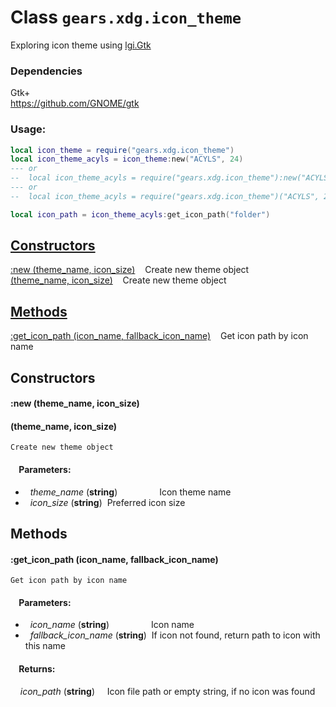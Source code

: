 Class `gears.xdg.icon_theme`
============================

Exploring icon theme using [lgi.Gtk](https://github.com/pavouk/lgi/)

### Dependencies

Gtk+  
https://github.com/GNOME/gtk  

### Usage:

```lua
local icon_theme = require("gears.xdg.icon_theme")
local icon_theme_acyls = icon_theme:new("ACYLS", 24)
--- or
--  local icon_theme_acyls = require("gears.xdg.icon_theme"):new("ACYLS", 24)
--- or
--  local icon_theme_acyls = require("gears.xdg.icon_theme")("ACYLS", 24)

local icon_path = icon_theme_acyls:get_icon_path("folder")

```

[Constructors](#Constructors)
-----------------------

[:new (theme_name, icon_size)](#:new) &nbsp;&nbsp; Create new theme object  
[(theme_name, icon_size)](#new) &nbsp;&nbsp; Create new theme object

[Methods](#Methods)
-----------------------

[:get_icon_path (icon_name, fallback_icon_name)](#get_icon_path) &nbsp;&nbsp; Get icon path by icon name

## <a name="Constructors"></a>Constructors

#### <a name=":new"></a>**:new (theme_name, icon_size)**
#### <a name="new"></a>**(theme_name, icon_size)**
    Create new theme object
#### &nbsp;&nbsp;&nbsp; Parameters:
* &nbsp; *theme_name* (**string**)&nbsp;&nbsp;&nbsp;&nbsp;&nbsp;&nbsp;&nbsp;&nbsp;&nbsp;&nbsp;&nbsp;&nbsp;&nbsp;&nbsp;&nbsp;&nbsp;&nbsp;Icon theme name
* &nbsp; *icon_size* (**string**)&nbsp;&nbsp;Preferred icon size

## <a name="Methods"></a>Methods

#### <a name="get_icon_path"></a>**:get_icon_path (icon_name, fallback_icon_name)**

    Get icon path by icon name

#### &nbsp;&nbsp;&nbsp; Parameters:

* &nbsp; *icon_name* (**string**)&nbsp;&nbsp;&nbsp;&nbsp;&nbsp;&nbsp;&nbsp;&nbsp;&nbsp;&nbsp;&nbsp;&nbsp;&nbsp;&nbsp;&nbsp;&nbsp;&nbsp;Icon name
* &nbsp; *fallback_icon_name* (**string**)&nbsp;&nbsp;If icon not found, return path to icon with this name

#### &nbsp;&nbsp;&nbsp; Returns:

&nbsp;&nbsp;&nbsp; *icon_path* (**string**)&nbsp;&nbsp;&nbsp;&nbsp;&nbsp;Icon file path or empty string, if no icon was found



